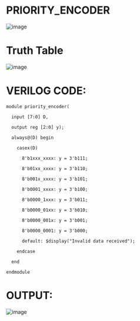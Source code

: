 # PRIORITY_ENCODER

![image](https://github.com/RESMIRNAIR/PRIORITY_ENCODER/assets/154305926/016b3b20-1d4d-48fd-9012-a2c725b822db)

# Truth Table

![image](https://github.com/RESMIRNAIR/PRIORITY_ENCODER/assets/154305926/3da43bab-6ee6-456f-858f-4553d3623f8c)

# VERILOG CODE:
~~~
module priority_encoder(

  input [7:0] D,
  
  output reg [2:0] y);
  
  always@(D) begin
  
    casex(D)
    
      8'b1xxx_xxxx: y = 3'b111;
      
      8'b01xx_xxxx: y = 3'b110;
      
      8'b001x_xxxx: y = 3'b101;
      
      8'b0001_xxxx: y = 3'b100;
      
      8'b0000_1xxx: y = 3'b011;
      
      8'b0000_01xx: y = 3'b010;
      
      8'b0000_001x: y = 3'b001;
      
      8'b0000_0001: y = 3'b000;
      
      default: $display("Invalid data received");
    
    endcase
  
  end

endmodule
~~~
# OUTPUT:

![image](https://github.com/nithin2134/PRIORITY_ENCODER/assets/160302970/107cf0e6-382b-49ad-bcde-c13722d76f2a)
